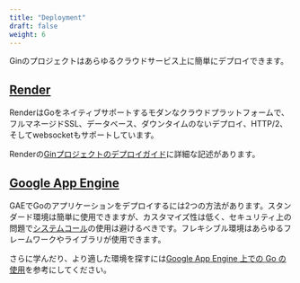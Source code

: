 ```yaml
---
title: "Deployment"
draft: false
weight: 6
---
```


Ginのプロジェクトはあらゆるクラウドサービス上に簡単にデプロイできます。

## [Render](https://render.com)

RenderはGoをネイティブサポートするモダンなクラウドプラットフォームで、フルマネージドSSL、データベース、ダウンタイムのないデプロイ、HTTP/2、そしてwebsocketもサポートしています。

Renderの[Ginプロジェクトのデプロイガイド](https://render.com/docs/deploy-go-gin)に詳細な記述があります。

## [Google App Engine](https://cloud.google.com/appengine/)

GAEでGoのアプリケーションをデプロイするには2つの方法があります。スタンダード環境は簡単に使用できますが、カスタマイズ性は低く、セキュリティ上の問題で[システムコール](https://github.com/gin-gonic/gin/issues/1639)の使用は避けるべきです。フレキシブル環境はあらゆるフレームワークやライブラリが使用できます。

さらに学んだり、より適した環境を探すには[Google App Engine 上での Go の使用](https://cloud.google.com/appengine/docs/go/)を参考にしてください。
